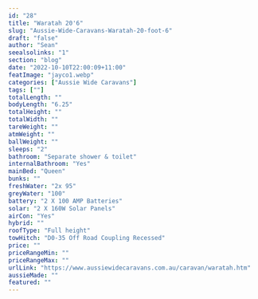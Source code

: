 ```yaml
---
id: "28"
title: "Waratah 20'6"
slug: "Aussie-Wide-Caravans-Waratah-20-foot-6"
draft: "false"
author: "Sean"
seealsolinks: "1"
section: "blog"
date: "2022-10-10T22:00:09+11:00"
featImage: "jayco1.webp"
categories: ["Aussie Wide Caravans"]
tags: [""]
totalLength: ""
bodyLength: "6.25"
totalHeight: ""
totalWidth: ""
tareWeight: ""
atmWeight: ""
ballWeight: ""
sleeps: "2"
bathroom: "Separate shower & toilet"
internalBathroom: "Yes"
mainBed: "Queen"
bunks: ""
freshWater: "2x 95"
greyWater: "100"
battery: "2 X 100 AMP Batteries"
solar: "2 X 160W Solar Panels"
airCon: "Yes"
hybrid: ""
roofType: "Full height"
towHitch: "D0-35 Off Road Coupling Recessed"
price: ""
priceRangeMin: ""
priceRangeMax: ""
urlLink: "https://www.aussiewidecaravans.com.au/caravan/waratah.htm"
aussieMade: ""
featured: ""
---
```

